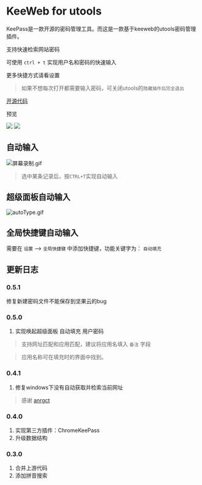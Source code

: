 # KeeWeb for utools

KeePass是一款开源的密码管理工具。而这是一款基于keeweb的utools密码管理插件。

支持快速检索网站密码

可使用 `ctrl + t` 实现用户名和密码的快速输入

更多快捷方式请看设置

> 如果不想每次打开都需要输入密码，可关闭utools的`隐藏插件后完全退出`

[开源代码](https://github.com/qinyongliang/keeweb)

预览

![](https://i.loli.net/2020/10/20/8rt27ETqRfGi4we.png)
![](https://i.loli.net/2020/10/20/dYH2nIgryopvkcS.png)

## 自动输入

![屏幕录制.gif](https://i.loli.net/2020/10/20/DZM3mRKF6g57pnE.gif)

> 选中某条记录后，按`CTRL+T`实现自动输入

## 超级面板自动输入

![autoType.gif](https://i.loli.net/2021/03/22/XNf2uaWGl1D4gRB.gif)

## 全局快捷键自动输入

需要在 `设置` --> `全局快捷键` 中添加快捷键，功能关键字为： `自动填充`

## 更新日志

### 0.5.1

修复新建密码文件不能保存到坚果云的bug

### 0.5.0

1. 实现唤起超级面板 自动填充 用户密码

> 支持网址匹配和应用匹配，建议将应用名填入 `备注` 字段

> 应用名称可在填充时的界面中找到。


### 0.4.1

1. 修复windows下没有自动获取并检索当前网址
 
> 感谢 [anrgct](https://github.com/anrgct)


### 0.4.0

1. 实现第三方插件：ChromeKeePass
2. 升级数据结构

### 0.3.0

1. 合并上游代码
2. 添加拼音搜索